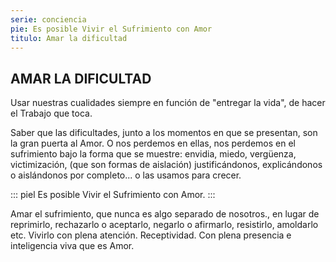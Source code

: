 ```yaml
---
serie: conciencia
pie: Es posible Vivir el Sufrimiento con Amor
titulo: Amar la dificultad
---
```


## AMAR LA DIFICULTAD

Usar nuestras cualidades siempre en función de "entregar la vida", de hacer el Trabajo que toca.

Saber que las dificultades, junto a los momentos en que se presentan, son la gran puerta al Amor. O nos perdemos en ellas, nos perdemos en el sufrimiento bajo la forma que se muestre: envidia, miedo, vergüenza, victimización, (que son formas de aislación) justificándonos, explicándonos o aislándonos por completo... o las usamos para crecer.

::: piel
Es posible Vivir el Sufrimiento con Amor.
:::

Amar el sufrimiento, que nunca es algo separado de nosotros., en lugar de reprimirlo, rechazarlo o aceptarlo, negarlo o afirmarlo, resistirlo, amoldarlo etc. Vivirlo con plena atención. Receptividad. Con plena presencia e inteligencia viva que es Amor.
